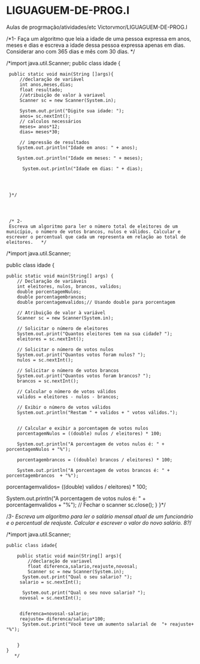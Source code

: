 # LIGUAGUEM-DE-PROG.I
Aulas de progrmação/atividades/etc
Victorvmor/LIGUAGUEM-DE-PROG.I


/*1-
Faça um algoritmo que leia a idade de uma pessoa expressa em anos, meses e dias e escreva a idade dessa pessoa expressa apenas em dias. Considerar ano com 365 dias e mês com 30 dias.  */

/*import java.util.Scanner;
public class idade {



     public static void main(String []args){
         //declaração de variável
         int anos,meses,dias; 
         float resultado;
         //atribuição de valor à variavel
         Scanner sc = new Scanner(System.in);
         
         System.out.print("Digite sua idade: ");
         anos= sc.nextInt();
         // calculos necessários
         meses= anos*12;
         dias= meses*30;
         
         // impressão de resultados
        System.out.println("Idade em anos: " + anos);
        
        System.out.println("Idade em meses: " + meses);
         
          System.out.println("Idade em dias: " + dias);
         
       
       
       
     }*/
     
     
     
     
     /* 2-
     Escreva um algoritmo para ler o número total de eleitores de um município, o número de votos brancos, nulos e válidos. Calcular e escrever o percentual que cada um representa em relação ao total de eleitores.   */
  

/*import java.util.Scanner;

public class idade {  

    public static void main(String[] args) {
        // Declaração de variáveis
        int eleitores, nulos, brancos, validos;
        double porcentagemNulos;
        double porcentagembrancos;
        double porcentagemvalidos;// Usando double para porcentagem

        // Atribuição de valor à variável
        Scanner sc = new Scanner(System.in);

        // Solicitar o número de eleitores
        System.out.print("Quantos eleitores tem na sua cidade? ");
        eleitores = sc.nextInt();

        // Solicitar o número de votos nulos
        System.out.print("Quantos votos foram nulos? ");
        nulos = sc.nextInt();

        // Solicitar o número de votos brancos
        System.out.print("Quantos votos foram brancos? ");
        brancos = sc.nextInt();

        // Calcular o número de votos válidos
        validos = eleitores - nulos - brancos;

        // Exibir o número de votos válidos
        System.out.println("Restam " + validos + " votos válidos.");

       
        // Calcular e exibir a porcentagem de votos nulos
        porcentagemNulos = ((double) nulos / eleitores) * 100;  
        
        System.out.println("A porcentagem de votos nulos é: " + porcentagemNulos + "%");
        
        porcentagembrancos = ((double) brancos / eleitores) * 100; 
        
        System.out.println("A porcentagem de votos brancos é: " + porcentagembrancos  + "%");
        
   porcentagemvalidos= ((double) validos / eleitores) * 100;
  
   System.out.println("A porcentagem de votos nulos é: " +  porcentagemvalidos + "%");
        // Fechar o scanner
        sc.close();
    }
}*/


/*3-  Escreva um algoritmo para ler o salário mensal atual de um funcionário e o percentual de reajuste. Calcular e escrever o valor do novo salário. 8?*/

/*import java.util.Scanner;

    public class idade{
        
        public static void main(String[] args){
            //declaração de variavel
            float diferenca,salario,reajuste,novosal;
            Scanner sc = new Scanner(System.in);
          System.out.print("Qual o seu salario? ");
         salario = sc.nextInt();
         
          System.out.print("Qual o seu novo salario? ");
         novosal = sc.nextInt();
         
         
         diferenca=novosal-salario;
         reajuste= diferenca/salario*100;
          System.out.print("Você teve um aumento salarial de  "+ reajuste+ "%");
        
         
        }
    } 
       */ 
